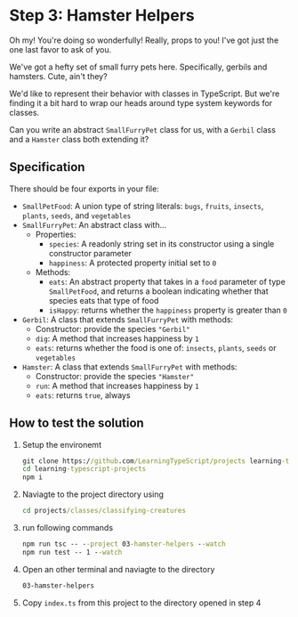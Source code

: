 # Step 3: Hamster Helpers

Oh my!
You're doing so wonderfully!
Really, props to you!
I've got just the one last favor to ask of you.

We've got a hefty set of small furry pets here.
Specifically, gerbils and hamsters.
Cute, ain't they?

We'd like to represent their behavior with classes in TypeScript.
But we're finding it a bit hard to wrap our heads around type system keywords for classes.

Can you write an abstract `SmallFurryPet` class for us, with a `Gerbil` class and a `Hamster` class both extending it?

## Specification

There should be four exports in your file:

- `SmallPetFood`: A union type of string literals: `bugs`, `fruits`, `insects`, `plants`, `seeds`, and `vegetables`
- `SmallFurryPet`: An abstract class with...
  - Properties:
    - `species`: A readonly string set in its constructor using a single constructor parameter
    - `happiness`: A protected property initial set to `0`
  - Methods:
    - `eats`: An abstract property that takes in a `food` parameter of type `SmallPetFood`, and returns a boolean indicating whether that species eats that type of food
    - `isHappy`: returns whether the `happiness` property is greater than `0`
- `Gerbil`: A class that extends `SmallFurryPet` with methods:
  - Constructor: provide the species `"Gerbil"`
  - `dig`: A method that increases happiness by `1`
  - `eats`: returns whether the food is one of: `insects`, `plants`, `seeds` or `vegetables`
- `Hamster`: A class that extends `SmallFurryPet` with methods:
  - Constructor: provide the species `"Hamster"`
  - `run`: A method that increases happiness by `1`
  - `eats`: returns `true`, always

## How to test the solution

1. Setup the environemt

   ```cmd
   git clone https://github.com/LearningTypeScript/projects learning-typescript-projects
   cd learning-typescript-projects
   npm i
   ```

2. Naviagte to the project directory using

   ```cmd
   cd projects/classes/classifying-creatures
   ```

3. run following commands

   ```cmd
   npm run tsc -- --project 03-hamster-helpers --watch
   npm run test -- 1 --watch
   ```

4. Open an other terminal and naviagte to the directory

   ```cmd
   03-hamster-helpers
   ```

5. Copy `index.ts` from this project to the directory opened in step 4
